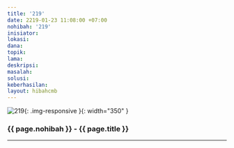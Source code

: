 ```yaml
---
title: '219'
date: 2219-01-23 11:08:00 +07:00
nohibah: '219'
inisiator:
lokasi:
dana:
topik:
lama:
deskripsi:
masalah:
solusi:
keberhasilan:
layout: hibahcmb
---
```


![219](/static/img/hibahcmb/219.png){: .img-responsive }{: width="350" }

### {{ page.nohibah }} - {{ page.title }}

---
